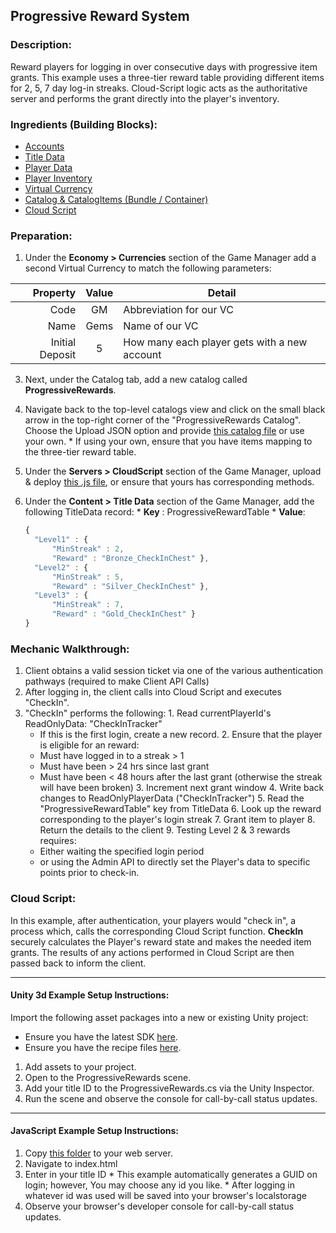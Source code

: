 ## Progressive Reward System
### Description:
Reward players for logging in over consecutive days with progressive item grants.  This example uses a three-tier reward table providing different items for 2, 5, 7 day log-in streaks. Cloud-Script logic acts as the authoritative server and performs the grant directly into the player's inventory.   

### Ingredients (Building Blocks):
  * [Accounts](https://api.playfab.com/docs/tutorials/building-blocks#Accounts)
  * [Title Data](https://api.playfab.com/docs/tutorials/building-blocks#Title_Data)
  * [Player Data](https://api.playfab.com/docs/tutorials/building-blocks#Player_Data)
  * [Player Inventory](https://api.playfab.com/docs/tutorials/building-blocks#Player_Inventory)
  * [Virtual Currency](https://api.playfab.com/docs/tutorials/building-blocks#Virtual_Currency)
  * [Catalog & CatalogItems (Bundle / Container)](https://api.playfab.com/docs/tutorials/building-blocks#Catalog)
  * [Cloud Script](https://api.playfab.com/docs/tutorials/building-blocks#Cloud_Script)

### Preparation:
  1. Under the **Economy &gt; Currencies** section of the Game Manager add a second Virtual Currency to match the following parameters:

  | Property | Value | Detail
  ---: | :---: | --- 
  Code | GM | Abbreviation for our VC
  Name | Gems | Name of our VC
  Initial Deposit | 5 | How many each player gets with a new account
  
  3. Next, under the Catalog tab, add a new catalog called **ProgressiveRewards**.
  2. Navigate back to the top-level catalogs view and click on the small black arrow in the top-right corner of the "ProgressiveRewards Catalog". Choose the Upload JSON option and provide [this catalog file](/Recipes/ProgressiveRewards/PlayFab-JSON/Catalog.json) or use your own.
    * If using your own, ensure that you have items mapping to the three-tier reward table.
  3. Under the **Servers &gt; CloudScript** section of the Game Manager, upload & deploy [this .js file](/Recipes/ProgressiveRewards/CloudScript.js), or ensure that yours has corresponding methods.
  4. Under the **Content &gt; Title Data** section of the Game Manager, add the following TitleData record:
    * **Key** : ProgressiveRewardTable
    * **Value**: 
		    
		```javascript
		{   
		  "Level1" : { 
		      "MinStreak" : 2, 
		      "Reward" : "Bronze_CheckInChest" },
		  "Level2" : { 
		      "MinStreak" : 5, 
		      "Reward" : "Silver_CheckInChest" },
		  "Level3" : { 
		      "MinStreak" : 7, 
		      "Reward" : "Gold_CheckInChest" } 
		}
		``` 

### Mechanic Walkthrough:
  1. Client obtains a valid session ticket via one of the various authentication pathways (required to make Client API Calls)
  2. After logging in, the client calls into Cloud Script and executes "CheckIn". 
  3. "CheckIn" performs the following:
    1. Read currentPlayerId's ReadOnlyData: "CheckInTracker"
    	* If this is the first login, create a new record.
    2. Ensure that the player is eligible for an reward:
       * Must have logged in to a streak > 1
       * Must have been > 24 hrs since last grant
       * Must have been < 48 hours after the last grant (otherwise the streak will have been broken)
    3. Increment next grant window
    4. Write back changes to ReadOnlyPlayerData ("CheckInTracker")
    5. Read the "ProgressiveRewardTable" key from TitleData
    6. Look up the reward corresponding to the player's login streak 
    7. Grant item to player
    8. Return the details to the client 
    9. Testing Level 2 & 3 rewards requires:
      * Either waiting the specified login period 
      * or using the Admin API to directly set the Player's data to specific points prior to check-in. 

### Cloud Script:
In this example, after authentication, your players would "check in", a process which, calls the corresponding Cloud Script function. **CheckIn** securely calculates the Player's reward state and makes the needed item grants. The results of any actions performed in Cloud Script are then passed back to inform the client.

----

#### Unity 3d Example Setup Instructions:
Import the following asset packages into a new or existing Unity project:

  * Ensure you have the latest SDK [here](https://github.com/PlayFab/UnitySDK/raw/versioned/Packages/UnitySDK.unitypackage).
  * Ensure you have the recipe files [here](https://github.com/PlayFab/PlayFab-Samples/raw/master/Recipes/ProgressiveRewards/Example-Unity3d/ProgressiveRewardsRecipe.unitypackage).
  
  1. Add assets to your project. 
  2. Open to the ProgressiveRewards scene.
  3. Add your title ID to the ProgressiveRewards.cs via the Unity Inspector.
  4. Run the scene and observe the console for call-by-call status updates.

----

#### JavaScript Example Setup Instructions:
  1. Copy [this folder](/Recipes/SimpleCrossPromotion/Example-JavaScript) to your web server. 
  2. Navigate to index.html  
  3. Enter in your title ID
    * This example automatically generates a GUID on login; however, You may choose any id you like.
    * After logging in whatever id was used will be saved into your browser's localstorage
  4. Observe your browser's developer console for call-by-call status updates.
